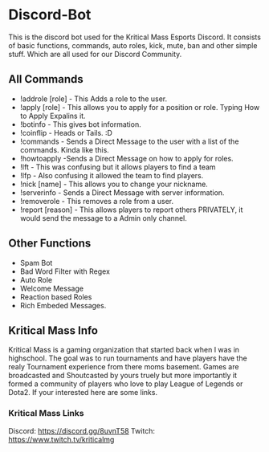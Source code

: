 # Discord-Bot
This is the discord bot used for the Kritical Mass Esports Discord. It consists of basic functions, commands, auto roles, kick, mute, ban and other simple stuff. Which are all used for our Discord Community.
## All Commands
* !addrole [role] - This Adds a role to the user.
* !apply [role] - This allows you to apply for a position or role. Typing How to Apply Expalins it.
* !botinfo - This gives bot information.
* !coinflip - Heads or Tails. :D
* !commands - Sends a Direct Message to the user with a list of the commands. Kinda like this.
* !howtoapply -Sends a Direct Message on how to apply for roles.
* !lft - This was confusing but it allows players to find a team
* !lfp - Also confusing it allowed the team to find players.
* !nick [name] - This allows you to change your nickname.
* !serverinfo - Sends a Direct Message with server information.
* !removerole - This removes a role from a user.
* !report [reason] - This allows players to report others PRIVATELY, it would send the message to a Admin only channel.
## Other Functions
* Spam Bot
* Bad Word Filter with Regex
* Auto Role
* Welcome Message
* Reaction based Roles
* Rich Embeded Messages.
## Kritical Mass Info
Kritical Mass is a gaming organization that started back when I was in highschool. The goal was to run tournaments and have players have the realy Tournament experience from there moms basement. Games are broadcasted and Shoutcasted by yours truely but more importantly it formed a community of players who love to play League of Legends or Dota2. If your interested here are some links.
### Kritical Mass Links 
Discord: https://discord.gg/8uvnT58
Twitch: https://www.twitch.tv/kriticalmg
